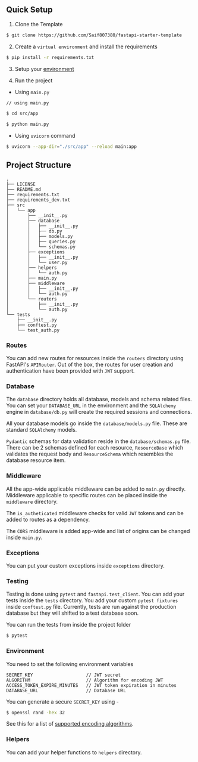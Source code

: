 ## Quick Setup

1. Clone the Template

```bash
$ git clone https://github.com/Saif807380/fastapi-starter-template
```

2. Create a `virtual environment` and install the requirements

```bash
$ pip install -r requirements.txt
```

3. Setup your [environment](#environment)

4. Run the project

  - Using `main.py`

  ```bash
  // using main.py

  $ cd src/app

  $ python main.py

  ```

  - Using `uvicorn` command

  ```bash
  $ uvicorn --app-dir="./src/app" --reload main:app
  ```

## Project Structure

```
.
├── LICENSE
├── README.md
├── requirements.txt
├── requirements_dev.txt
├── src
│   └── app
│       ├── __init__.py
│       ├── database
│       │   ├── __init__.py
│       │   ├── db.py
│       │   ├── models.py
│       │   ├── queries.py
│       │   └── schemas.py
│       ├── exceptions
│       │   ├── __init__.py
│       │   └── user.py
│       ├── helpers
│       │   └── auth.py
│       ├── main.py
│       ├── middleware
│       │   ├── __init__.py
│       │   └── auth.py
│       └── routers
│           ├── __init__.py
│           └── auth.py
└── tests
    ├── __init__.py
    ├── conftest.py
    └── test_auth.py
```

### Routes

You can add new routes for resources inside the `routers` directory using FastAPI's `APIRouter`. Out of the box, the routes for user creation and authentication have been provided with `JWT` support.

### Database

The `database` directory holds all database, models and schema related files. You can set your `DATABASE_URL` in the environment and the `SQLAlchemy` engine in `database/db.py` will create the required sessions and connections.

All your database models go inside the `database/models.py` file. These are standard `SQLAlchemy` models.

`Pydantic` schemas for data validation reside in the `database/schemas.py` file. There can be 2 schemas defined for each resource, `ResourceBase` which validates the request body and `ResourceSchema` which resembles the database resource item.

### Middleware

All the app-wide applicable middleware can be added to `main.py` directly. Middleware applicable to specific routes can be placed inside the `middleware` directory.

The `is_autheticated` middleware checks for valid `JWT` tokens and can be added to routes as a dependency.

The `CORS` middleware is added app-wide and list of origins can be changed inside `main.py`.

### Exceptions

You can put your custom exceptions inside `exceptions` directory.

### Testing

Testing is done using `pytest` and `fastapi.test_client`. You can add your tests inside the `tests` directory. You add your custom `pytest fixtures` inside `conftest.py` file. Currently, tests are run against the production database but they will shifted to a test database soon.

You can run the tests from inside the project folder

```bash
$ pytest
```

### Environment

You need to set the following environment variables

```
SECRET_KEY                    // JWT secret
ALGORITHM                     // Algorithm for encoding JWT
ACCESS_TOKEN_EXPIRE_MINUTES   // JWT token expiration in minutes
DATABASE_URL                  // Database URL
```

You can generate a secure `SECRET_KEY` using -

```bash
$ openssl rand -hex 32
```

See this for a list of [supported encoding algorithms](https://python-jose.readthedocs.io/en/latest/jws/index.html#supported-algorithms).

### Helpers

You can add your helper functions to `helpers` directory.
